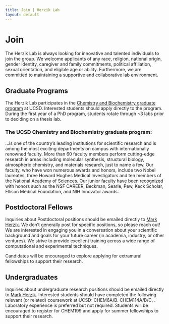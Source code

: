 ```yaml
---
title: Join | Herzik Lab
layout: default
---
```

# Join

The Herzik Lab is always looking for innovative and talented individuals to join the group. We welcome applicants of any race, religion, national origin, gender identity, caregiver and family commitments, political affiliation, sexual orientation, and eligible age or ability. Furthermore, we are committed to maintaining a supportive and collaborative lab environment.

## Graduate Programs

The Herzik Lab participates in the [Chemistry and Biochemistry graduate program](https://chemistry.ucsd.edu/graduate-program/index.html) at UCSD. Interested students should apply directly to the program. During the first year of a PhD program, students rotate through ~3 labs prior to deciding on a thesis lab.

### The UCSD Chemistry and Biochemistry graduate program:  
...is one of the country’s leading institutions for scientific research and is among the most exciting departments on campus with internationally renowned faculty. More than 60 faculty members perform cutting-edge research in areas including molecular synthesis, structural biology, atmospheric chemistry, and materials research, just to name a few. Our faculty, who have won numerous awards and honors, include two Nobel laureates, three Howard Hughes Medical Investigators and ten members of the National Academy of Sciences. Our junior faculty have been recognized with honors such as the NSF CAREER, Beckman, Searle, Pew, Keck Scholar, Ellison Medical Foundation, and NIH Innovator awards.

## Postdoctoral Fellows

Inquiries about Postdoctoral positions should be emailed directly to [Mark Herzik](/contact). We don’t generally post for specific positions, so please reach out! We are interested in engaging you in a conversation about your scientific background and goals for your future career (in academia, industry, or other ventures). We strive to provide excellent training across a wide range of computational and experimental techniques.

Candidates will be encouraged to explore applying for extramural fellowships to support their research.

## Undergraduates

Inquiries about undergraduate research positions should be emailed directly to [Mark Herzik](/contact). Interested students should have completed the following relevant (or related) coursework at UCSD: CHEM6A/B. CHEM114A/B/C, . Laboratory experience is preferred but not required. Students will be encouraged to register for CHEM199 and apply for summer fellowships to support their research. 
